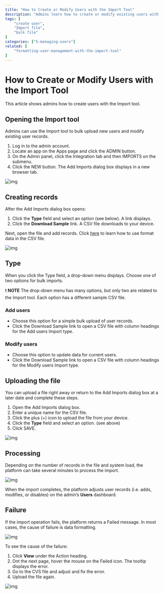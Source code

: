 ```yaml
---
title: "How to Create or Modify Users with the Import Tool"
description: "Admins learn how to create or modify existing users with the Import tool."
tags: [
    "create user",
    "Import file",
    "bulk file"
]
categories: ["5-managing-users"]
related: [
    "formatting-user-management-with-the-import-tool"
]
---
```

# How to Create or Modify Users with the Import Tool

This article shows admins how to create users with the Import tool.

## Opening the Import tool

Admins can use the Import tool to bulk upload new users and modify existing user records.

1. Log in to the admin account.
2. Locate an app on the Apps page and click the ADMIN button.
3. On the Admin panel, click the Integration tab and then IMPORTS on the submenu.
4. Click the NEW button. The Add Imports dialog box displays in a new browser tab.

![img](/images/import-3.png)


## Creating records

After the Add Imports dialog box opens:

1. Click the **Type** field and select an option (see below). A link displays.
2. Click the **Download Sample** link. A CSV file downloads to your device.

Next, open the file and add records. Click <a href="docs/how-to-format-csv-data" target="_blank">here</a> to learn how to use format data in the CSV file.

![img](/images/import-4.png)

## Type

When you click the Type field, a drop-down menu displays. Choose one of two options for bulk imports.

:exclamation: **NOTE**   The drop-down menu has many options, but only two are related to the Import tool. Each option has a different sample CSV file.

### Add users

* Choose this option for a simple bulk upload of user records. 
* Click the Download Sample link to open a CSV file with column headings for the Add users Import type.

### Modify users

* Choose this option to update data for current users. 
* Click the Download Sample link to open a CSV file with column headings for the Modify users Import type.

## Uploading the file

You can upload a file right away or return to the Add Imports dialog box at a later date and complete these steps.

1. Open the Add Imports dialog box.
2. Enter a unique name for the CSV file.
3. Click the plus (+) icon to upload the file from your device.
4. Click the **Type** field and select an option. (see above)
5. Click SAVE.

![img](/images/import-5.png)


## Processing

Depending on the number of records in the file and system load, the platform can take several minutes to process the import.  

![img](/images/import-6.png)

When the import completes, the platform adjusts user records (i.e. adds, modifies, or disables) on the admin’s **Users** dashboard.

## Failure
If the import operation fails, the platform returns a Failed message. In most cases, the cause of failure is data formatting.

![img](/images/import-7.png)

To see the cause of the failure:

1. Click **View** under the Action heading.
2. Ont the next page, hover the mouse on the Failed icon. The tooltip displays the error.
3. Go to the CVS file and adjust and fix the error.
4. Upload the file again.

![img](/images/import-8.png)
